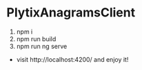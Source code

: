 # PlytixAnagramsClient

1. npm i
2. npm run build
3. npm run ng serve
- visit http://localhost:4200/ and enjoy it!
